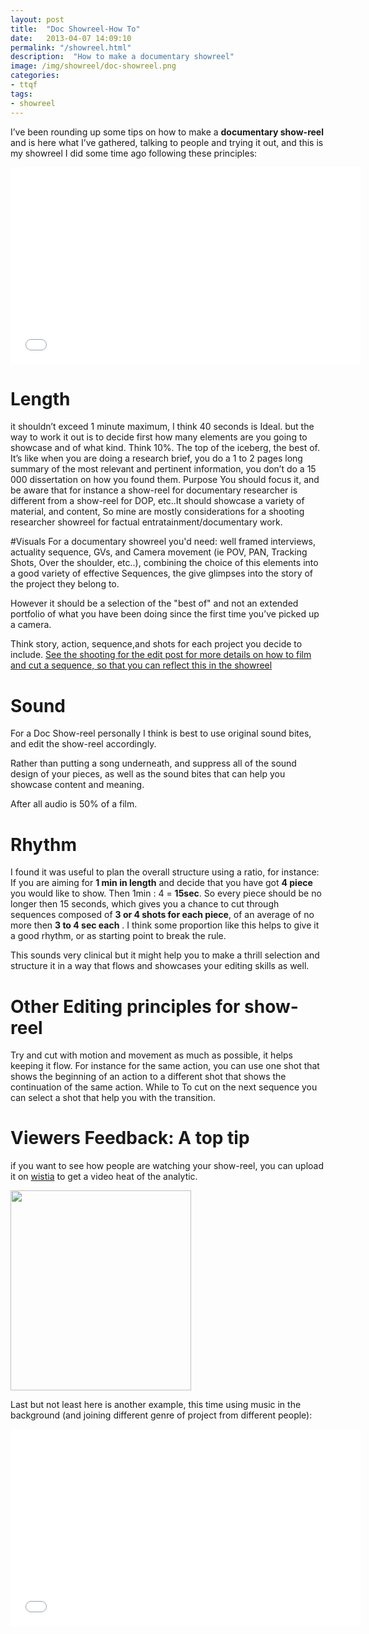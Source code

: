 ```yaml
---
layout: post
title:  "Doc Showreel-How To"
date:   2013-04-07 14:09:10
permalink: "/showreel.html"
description:  "How to make a documentary showreel"
image: /img/showreel/doc-showreel.png
categories: 
- ttqf
tags:
- showreel
---
```





I’ve been rounding up some tips on how to make a **documentary show-reel** and is here what I’ve gathered, talking to people and trying it out, and this is my showreel I did some time ago following these principles:

<div class="videoWrapper">
<iframe src="//player.vimeo.com/video/38662525?title=0&amp;byline=0&amp;portrait=0" width="560" height="315" frameborder="0" ></iframe>
</div>


# Length 
it shouldn’t exceed 1 minute maximum, I think 40 seconds is Ideal. but the way to work it out is to decide first how many elements are you going to showcase and of what kind.
Think 10%. The top of the iceberg, the best of. It’s like when you are doing a research brief, you do a 1 to 2 pages long summary of the most relevant and pertinent information, you don’t do a 15 000 dissertation on how you found them.
Purpose 
You should focus it, and be aware that for instance a show-reel for documentary researcher is different from a show-reel for DOP, etc..It should showcase a variety of material, and content,
So mine are mostly considerations for a shooting researcher showreel for factual entratainment/documentary work. 

#Visuals
For a documentary showreel you'd need: well framed interviews, actuality sequence, GVs, and Camera movement (ie POV, PAN, Tracking Shots, Over the shoulder, etc..), 
combining the choice of this elements into a good variety of effective Sequences, the give glimpses into the story of the project they belong to.

However it should be a selection of the "best of" and not an extended portfolio of what you have been doing since the first time you’ve picked up a camera.

Think story, action, sequence,and shots for each project you decide to include.
[See the shooting for the edit post for more details on how to film and cut a sequence, so that you can reflect this in the showreel](<>)

# Sound
For a Doc Show-reel personally I think is best to use original sound bites, and edit the show-reel accordingly. 

Rather than putting a song underneath, and suppress all of the sound design of your pieces, as well as the sound bites that can help you showcase content and meaning.

After all audio is 50% of a film.

# Rhythm
I found it was useful to plan the overall structure using a ratio, for instance:
If you are aiming for **1 min in length** and decide that you have got **4 piece** you would like to show. 
Then 1min : 4 = **15sec**. So every piece should be no longer then 15 seconds, which gives you a chance to cut through sequences composed of **3 or 4 shots for each piece**,  of an average of no more then **3 to 4 sec each** . 
I think some proportion like this helps to give it a good rhythm, or as starting point to break the rule.


This sounds very clinical but it might help you to make a thrill selection and structure it in a way that flows and showcases your editing skills as well.

# Other Editing principles for show-reel
Try and cut with motion and movement as much as possible, it helps keeping it flow.
For instance for the same action, you can use one shot that shows the beginning of an action to a different shot that shows the continuation of the same action. While to To cut on the next sequence you can select a shot that help you with the transition.


# Viewers Feedback: A top tip 
if you want to see how people are watching your show-reel, you can upload it on [wistia](<https://wistia.com/product/analytics>) to get a video heat of the analytic.


<img class="img-rounded  img-responsive "  border="0" src="https://1.bp.blogspot.com/-JuritDeDwOg/UxNS2KusLVI/AAAAAAAAFVM/KOJ0tCsPMMQ/s1600/wistia.jpg" height="320" width="289" />


Last but not least here is another example, this time using music in the background (and joining different genre of project from different people):


<div class="videoWrapper">
<iframe src="//player.vimeo.com/video/23172428?title=0&amp;byline=0&amp;portrait=0" width="560" height="315" frameborder="0" ></iframe>
</div>
